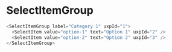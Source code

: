 # SelectItemGroup

```javascript
<SelectItemGroup label="Category 1" uxpId="1">
  <SelectItem value="option-1" text="Option 1" uxpId="2" />
  <SelectItem value="option-2" text="Option 2" uxpId="3" />
</SelectItemGroup>
```
